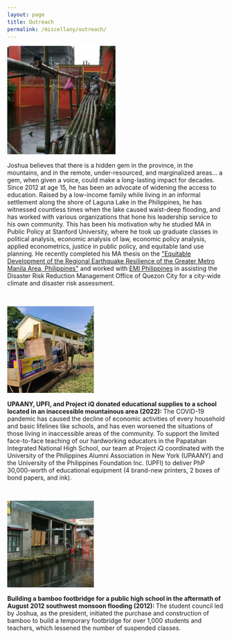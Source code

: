 ```yaml
---
layout: page
title: Outreach
permalink: /miscellany/outreach/
---
```


<dl id="" class="wp-caption alignright" style="max-width: 250px">
    <dt>
        <a href="/images/aug2012.jpg" >
            <img class="" src="/images/aug2012.jpg"/>
        </a>
    </dt>
</dl>

<p>Joshua believes that there is a hidden gem in the province, in the mountains, and in the remote, under-resourced, and marginalized areas... a gem, when given a voice, could make a long-lasting impact for decades. Since 2012 at age 15, he has been an advocate of widening the access to education. Raised by a low-income family while living in an informal settlement along the shore of Laguna Lake in the Philippines, he has witnessed countless times when the lake caused waist-deep flooding, and has worked with various organizations that hone his leadership service to his own community. This has been his motivation why he studied MA in Public Policy at Stanford University, where he took up graduate classes in political analysis, economic analysis of law, economic policy analysis, applied econometrics, justice in public policy, and equitable land use planning. He recently completed his MA thesis on the <a href="https://stacks.stanford.edu/file/druid:kd110gb2567/ma_thesis_dimasaka_2022.pdf">"Equitable Development of the Regional Earthquake Resilience of the Greater Metro Manila Area, Philippines"</a> and worked with <a href="https://emi-megacities.org/">EMI Philippines</a> in assisting the Disaster Risk Reduction Management Office of Quezon City for a city-wide climate and disaster risk assessment.</p><br>

<dl id="" class="wp-caption alignleft" style="max-width: 200px">
    <dt>
        <a href="/images/papatahan.jpg" >
            <img class="" src="/images/papatahan.jpg"/>
        </a>
    </dt>
</dl>
<p><b>UPAANY, UPFI, and Project iQ donated educational supplies to a school located in an inaccessible mountainous area (2022): </b>The COVID-19 pandemic has caused the decline of economic activities of every household and basic lifelines like schools, and has even worsened the situations of those living in inaccessible areas of the community. To support the limited face-to-face teaching of our hardworking educators in the Papatahan Integrated National High School, our team at Project iQ coordinated with the University of the Philippines Alumni Association in New York (UPAANY) and the University of the Philippines Foundation Inc. (UPFI) to deliver PhP 30,000-worth of educational equipment (4 brand-new printers, 2 boxes of bond papers, and ink).</p><br>

<dl id="" class="wp-caption alignleft" style="max-width: 200px">
    <dt>
        <a href="/images/bridge2012.jpg" >
            <img class="" src="/images/bridge2012.jpg"/>
        </a>
    </dt>
</dl>
<p><b>Building a bamboo footbridge for a public high school in the aftermath of August 2012 southwest monsoon flooding (2012): </b>The student council led by Joshua, as the president, initiated the purchase and construction of bamboo to build a temporary footbridge for over 1,000 students and teachers, which lessened the number of suspended classes.</p><br>